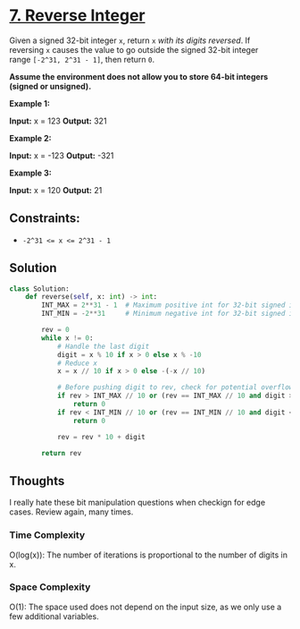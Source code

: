 # [7. Reverse Integer](https://leetcode.com/problems/reverse-integer/)

Given a signed 32-bit integer `x`, return `x` *with its digits reversed*. If reversing `x` causes the value to go outside the signed 32-bit integer range `[-2^31, 2^31 - 1]`, then return `0`.

**Assume the environment does not allow you to store 64-bit integers (signed or unsigned).**

**Example 1:**

**Input:** x = 123
**Output:** 321

**Example 2:**

**Input:** x = -123
**Output:** -321

**Example 3:**

**Input:** x = 120
**Output:** 21

## **Constraints:**

- `-2^31 <= x <= 2^31 - 1`

## Solution

```python
class Solution:
    def reverse(self, x: int) -> int:
        INT_MAX = 2**31 - 1  # Maximum positive int for 32-bit signed integer
        INT_MIN = -2**31     # Minimum negative int for 32-bit signed integer

        rev = 0
        while x != 0:
            # Handle the last digit
            digit = x % 10 if x > 0 else x % -10
            # Reduce x
            x = x // 10 if x > 0 else -(-x // 10)

            # Before pushing digit to rev, check for potential overflow
            if rev > INT_MAX // 10 or (rev == INT_MAX // 10 and digit > INT_MAX % 10):
                return 0
            if rev < INT_MIN // 10 or (rev == INT_MIN // 10 and digit < INT_MIN % 10):
                return 0

            rev = rev * 10 + digit

        return rev
```

## Thoughts

I really hate these bit manipulation questions when checkign for edge cases. Review again, many times.

### Time Complexity

O(log(x)): The number of iterations is proportional to the number of digits in x.

### Space Complexity

O(1): The space used does not depend on the input size, as we only use a few additional variables.
